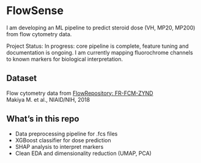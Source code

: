 # FlowSense

I am developing an ML pipeline to predict steroid dose (VH, MP20, MP200) from flow cytometry data.

Project Status: In progress: core pipeline is complete, feature tuning and documentation is ongoing. I am currently mapping fluorochrome channels to known markers for biological interpretation.

## Dataset

Flow cytometry data from [FlowRepository: FR-FCM-ZYND](https://flowrepository.org/id/FR-FCM-ZYND)  
Makiya M. et al., NIAID/NIH, 2018

## What’s in this repo

- Data preprocessing pipeline for .fcs files
- XGBoost classifier for dose prediction
- SHAP analysis to interpret markers
- Clean EDA and dimensionality reduction (UMAP, PCA)
